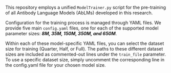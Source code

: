 This repository employs a unified `ModelTrainer.py` script for the pre-training of all Antibody Language Models (AbLMs) developed in this research.

Configuration for the training process is managed through YAML files. We provide five main `config.yaml` files, one for each of the supported model parameter sizes: ***8M, 35M, 150M, 350M, and 650M***.

Within each of these model-specific YAML files, you can select the dataset size for training (Quarter, Half, or Full). The paths to these different dataset sizes are included as commented-out lines under the `train_file` parameter. To use a specific dataset size, simply uncomment the corresponding line in the config.yaml file for your chosen model size.
